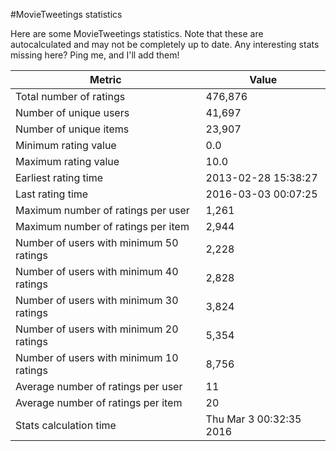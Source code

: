 #MovieTweetings statistics

Here are some MovieTweetings statistics. Note that these are autocalculated and may not be completely up to date. Any interesting stats missing here? Ping me, and I'll add them!

Metric | Value
--- | ---
Total number of ratings                 | 476,876
Number of unique users                  | 41,697
Number of unique items                  | 23,907
Minimum rating value                    | 0.0
Maximum rating value                    | 10.0
Earliest rating time                    | 2013-02-28 15:38:27
Last rating time                        | 2016-03-03 00:07:25
Maximum number of ratings per user      | 1,261
Maximum number of ratings per item      | 2,944
Number of users with minimum 50 ratings | 2,228
Number of users with minimum 40 ratings | 2,828
Number of users with minimum 30 ratings | 3,824
Number of users with minimum 20 ratings | 5,354
Number of users with minimum 10 ratings | 8,756
Average number of ratings per user      | 11
Average number of ratings per item      | 20
Stats calculation time                  | Thu Mar  3 00:32:35 2016

